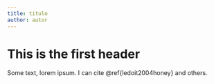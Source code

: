 ```yaml
---
title: titulo
author: autor
---
```


# This is the first header

Some text, lorem ipsum. I can cite @ref{ledoit2004honey} and others.
